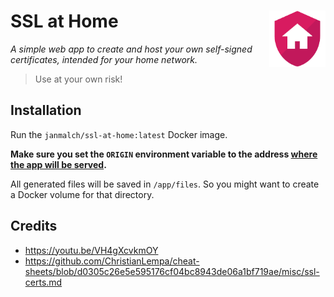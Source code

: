# SSL at Home <img src="/static/favicon.png?raw=true" width="90" height="90" align="right">

_A simple web app to create and host your own self-signed certificates, intended for your home network._

> Use at your own risk!

## Installation

Run the `janmalch/ssl-at-home:latest` Docker image.

**Make sure you set the `ORIGIN` environment variable to the address [where the app will be served](https://kit.svelte.dev/docs/adapter-node#environment-variables-origin-protocolheader-and-hostheader).**

All generated files will be saved in `/app/files`. So you might want to create a Docker volume for that directory.

## Credits

- https://youtu.be/VH4gXcvkmOY
- https://github.com/ChristianLempa/cheat-sheets/blob/d0305c26e5e595176cf04bc8943de06a1bf719ae/misc/ssl-certs.md
